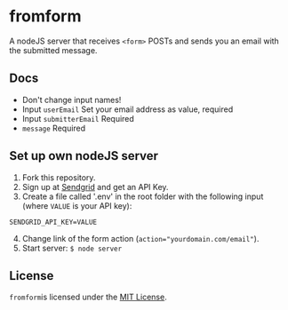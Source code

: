 # fromform

A nodeJS server that receives `<form>` POSTs and sends you an email with the submitted message.

## Docs

- Don't change input names!
- Input `userEmail` Set your email address as value, required
- Input `submitterEmail` Required
- `message` Required

## Set up own nodeJS server

1. Fork this repository.
2. Sign up at [Sendgrid](https://sendgrid.com) and get an API Key.
3. Create a file called '.env' in the root folder with the following input (where `VALUE` is your API key):
```
SENDGRID_API_KEY=VALUE
```
4. Change link of the form action (`action="yourdomain.com/email"`).
5. Start server: `$ node server`

## License

`fromform`is licensed under the [MIT License](https://opensource.org/licenses/MIT).
